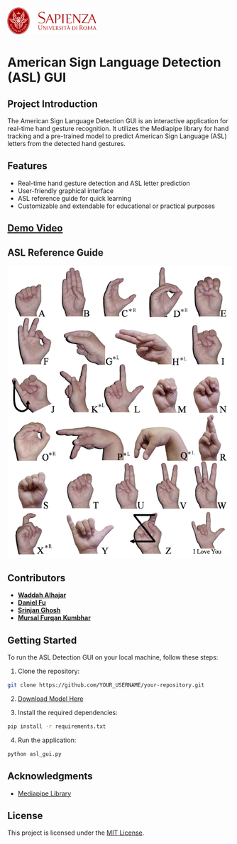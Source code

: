 # <img src="Sapienza_Logo.png" alt="Sapienza University Logo" width="200"/>

# American Sign Language Detection (ASL) GUI

## Project Introduction

The American Sign Language Detection GUI is an interactive application for real-time hand gesture recognition. It utilizes the Mediapipe library for hand tracking and a pre-trained model to predict American Sign Language (ASL) letters from the detected hand gestures.

## Features
- Real-time hand gesture detection and ASL letter prediction
- User-friendly graphical interface
- ASL reference guide for quick learning
- Customizable and extendable for educational or practical purposes

## [Demo Video](https://drive.google.com/file/d/1SEWTpOxznsQecAT4z_0jFDl2B3RzFeVh/view?usp=sharing)

## ASL Reference Guide

![ASL Reference Guide](asl_alphabets.png)

## Contributors

- **[Waddah Alhajar](https://www.linkedin.com/in/YOUR_LINKEDIN_PROFILE_URL_HERE)**  
- **[Daniel Fu](https://www.linkedin.com/in/YOUR_LINKEDIN_PROFILE_URL_HERE)**
- **[Srinjan Ghosh](https://www.linkedin.com/in/YOUR_LINKEDIN_PROFILE_URL_HERE)**
- **[Mursal Furqan Kumbhar](https://www.linkedin.com/in/YOUR_LINKEDIN_PROFILE_URL_HERE)**

## Getting Started

To run the ASL Detection GUI on your local machine, follow these steps:

1. Clone the repository:

```bash
git clone https://github.com/YOUR_USERNAME/your-repository.git
```

2. [Download Model Here](https://drive.google.com/file/d/1MZvZceLw-vzuSm8t-1DvHP-eNPaClOMU/view?usp=sharing)

3. Install the required dependencies:

```bash
pip install -r requirements.txt
```

4. Run the application:

```bash
python asl_gui.py
```

## Acknowledgments

- [Mediapipe Library](https://google.github.io/mediapipe/)

## License

This project is licensed under the [MIT License](LICENSE).
